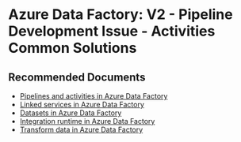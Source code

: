 <properties
  pagetitle="Azure Data Factory: V2 - Pipeline Development Issue - Activities Common Solutions"
  service=""
  resource=""
  ms.author="jaserano,vimals"
  selfhelptype="Generic"
  supporttopicids="32637149"
  resourcetags=""
  productpesids="15613"
  cloudenvironments="public,fairfax,usnat,ussec"
  articleid="f5d17ec8-cfc2-4404-9472-537fa2a979b4"
  ownershipid="AzureData_DataFactory" />
# Azure Data Factory: V2 - Pipeline Development Issue - Activities Common Solutions

## **Recommended Documents**

* [Pipelines and activities in Azure Data Factory](https://docs.microsoft.com/azure/data-factory/concepts-pipelines-activities)<br>
* [Linked services in Azure Data Factory](https://docs.microsoft.com/azure/data-factory/concepts-linked-services)<br>
* [Datasets in Azure Data Factory](https://docs.microsoft.com/azure/data-factory/concepts-datasets-linked-services)<br>
* [Integration runtime in Azure Data Factory](https://docs.microsoft.com/azure/data-factory/concepts-integration-runtime)<br>
* [Transform data in Azure Data Factory](https://docs.microsoft.com/azure/data-factory/transform-data)

